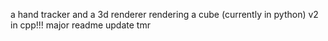 a hand tracker and a 3d renderer rendering a cube (currently in python)
v2 in cpp!!!
major readme update tmr


